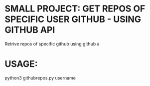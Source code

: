 # SMALL PROJECT: GET REPOS OF SPECIFIC USER GITHUB - USING GITHUB API
Retrive repos of specific github using github a

# USAGE:

python3 githubrepos.py username
